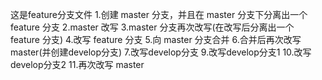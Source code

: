 这是feature分支文件
1.创建 master 分支，并且在 master 分支下分离出一个 feature 分支
2.master 改写
3.master 分支再次改写(在改写后分离出一个 feature 分支)
4.改写 feature 分支
5.向 master 分支合并
6.合并后再次改写 master(并创建develop分支)
7.改写develop分支
9.改写develop分支1
10.改写develop分支2
11.再次改写 master